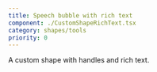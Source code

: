 ```yaml
---
title: Speech bubble with rich text
component: ./CustomShapeRichText.tsx
category: shapes/tools
priority: 0
---
```


A custom shape with handles and rich text.
